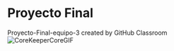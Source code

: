# Proyecto Final
Proyecto-Final-equipo-3 created by GitHub Classroom
![CoreKeeperCoreGIF](https://github.com/SE-ITESO/p2-logger-equipo-3/assets/126124506/85fdb530-4c39-401c-8846-81d7105501fc)

